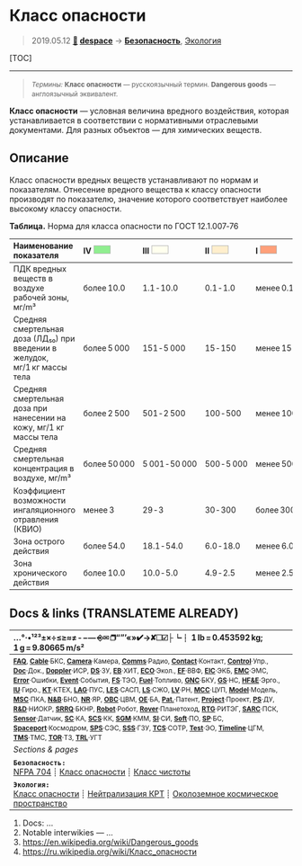 # Класс опасности
> 2019.05.12 **[🚀](../index/index.md) [despace](index.md)** → **[Безопасность](srrq.md)**, [Экология](ecology.md)

[TOC]

---

> <small>*Термины:* **Класс опасности** — русскоязычный термин. **Dangerous goods** — англоязычный эквивалент.</small>

**Класс опасности** — условная величина вредного воздействия, которая устанавливается в соответствии с нормативными отраслевыми документами. Для разных объектов — для химических веществ.



## Описание

Класс опасности вредных веществ устанавливают по нормам и показателям. Отнесение вредного вещества к классу опасности производят по показателю, значение которого соответствует наиболее высокому классу опасности.

**Таблица.** Норма для класса опасности по ГОСТ 12.1.007‑76

|**Наименование показателя**|  **Ⅳ** ![](f/safety/dangerous_goods_4.png)  |  **Ⅲ** ![](f/safety/dangerous_goods_3.png)   |  **Ⅱ** ![](f/safety/dangerous_goods_2.png)   |  **Ⅰ** ![](f/safety/dangerous_goods_1.png)   |
|:--|:--|:--|:--|:--|
|ПДК вредных веществ в воздухе рабочей зоны, мг/m³  |более 10.0  |1.1 ‑ 10.0  |0.1 ‑ 1.0  |менее 0.1  |
|Средняя смертельная доза (ЛД₅₀) при введении в желудок, мг/1 кг массы тела  |более 5 000  |151 ‑ 5 000  |15 ‑ 150  |менее 15  |
|Средняя смертельная доза при нанесении на кожу, мг/1 кг массы тела  |более 2 500  |501 ‑ 2 500  |100 ‑ 500  |менее 100  |
|Средняя смертельная концентрация в воздухе, мг/m³  |более 50 000  |5 001 ‑ 50 000  |500 ‑ 5 000  |менее 500  |
|Коэффициент возможности ингаляционного отравления (КВИО)  |менее 3  |29 ‑ 3  |30 ‑ 300  |более 300  |
|Зона острого действия  |более 54.0  |18.1 ‑ 54.0  |6.0 ‑ 18.0  |менее 6.0  |
|Зона хронического действия  |более 10.0  |10.0 ‑ 5.0  |4.9 ‑ 2.5  |менее 2.5  |



<p style="page-break-after:always"> </p>

## Docs & links (TRANSLATEME ALREADY)
|…°·•¹²³±×÷≤≥≈≠ ‑ −— ⎆✉ ❐“”’«»✔→✘☐☑├┕┆ 1 lb = 0.453592 kg; 1 g = 9.80665 m/s²|
|:--|
|<small>**[FAQ](faq.md)**, **[Cable](cable.md)**·БКС, **[Camera](cam.md)**·Камера, **[Comms](comms.md)**·Радио, **[Contact](contact.md)**·Контакт, **[Control](control.md)**·Упр., **[Doc](doc.md)**·Док., **[Doppler](doppler.md)**·ИСР, **[DS](ds.md)**·ЗУ, **[EB](eb.md)**·ХИТ, **[ECO](ecology.md)**·Экол., **[EF](ef.md)**·ВВФ, **[ElC](elc.md)**·ЭКБ, **[EMC](emc.md)**·ЭМС, **[Error](error.md)**·Ошибки, **[Event](event.md)**·События, **[FS](fs.md)**·ТЭО, **[Fuel](fuel.md)**·Топливо, **[GNC](gnc.md)**·БКУ, **[GS](scs.md)**·НС, **[HF&E](hfe.md)**·Эрго., **[IU](iu.md)**·Гиро., **[KT](kt.md)**·КТЕХ, **[LAG](lag.md)**·ПУC, **[LES](les.md)**·САСП, **[LS](ls.md)**·СЖО, **[LV](lv.md)**·РН, **[MCC](mcc.md)**·ЦУП, **[Model](model.md)**·Модель, **[MSC](sc.md)**·ПКА, **[N&B](nnb.md)**·БНО, **[NR](nr.md)**·ЯР, **[OBC](obc.md)**·ЦВМ, **[OE](oe.md)**·БА, **[Pat.](патент.md)**·Патент, **[Project](project.md)**·Проект, **[PS](ps.md)**·ДУ, **[R&D](rnd.md)**·НИОКР, **[SRRQ](srrq.md)**·БКНР, **[Robot](robotics.md)**·Робот, **[Rover](rover.md)**·Планетоход, **[RTG](rtg.md)**·РИТЭГ, **[SARC](sarc.md)**·ПСК, **[Sensor](sensor.md)**·Датчик, **[SC](sc.md)**·КА, **[SCS](scs.md)**·КК, **[SGM](sgm.md)**·КММ, **[SI](si.md)**·СИ, **[Soft](soft.md)**·ПО, **[SP](sp.md)**·БС, **[Spaceport](spaceport.md)**·Космодром, **[SPS](sps.md)**·СЭС, **[SSS](sss.md)**·ГЗУ, **[TCS](tcs.md)**·СОТР, **[Test](test.md)**·ЭО, **[Timeline](timeline.md)**·ЦГМ, **[TMS](tms.md)**·ТМС, **[TOR](tor.md)**·ТЗ, **[TRL](trl.md)**·УГТ</small>|
|*Sections & pages*|
|**`Безопасность:`**<br> [NFPA 704](nfpa_704.md) ┊ [Класс опасности](danger_goods.md) ┊ [Класс чистоты](clean_lvl.md) |
|**`Экология:`**<br> [Класс опасности](danger_goods.md) ┊ [Нейтрализация КРТ](нейтрализация_крт.md) ┊ [Околоземное космическое пространство](near_sys.md) |

   1. Docs: …
   1. Notable interwikies — …
   1. <https://en.wikipedia.org/wiki/Dangerous_goods>
   1. <https://ru.wikipedia.org/wiki/Класс_опасности>

